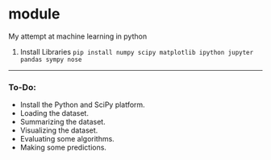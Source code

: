 # module
My attempt at machine learning in python

1. Install Libraries
```pip install numpy scipy matplotlib ipython jupyter pandas sympy nose```

---

### To-Do:

- Install the Python and SciPy platform.
- Loading the dataset.
- Summarizing the dataset.
- Visualizing the dataset.
- Evaluating some algorithms.
- Making some predictions.
